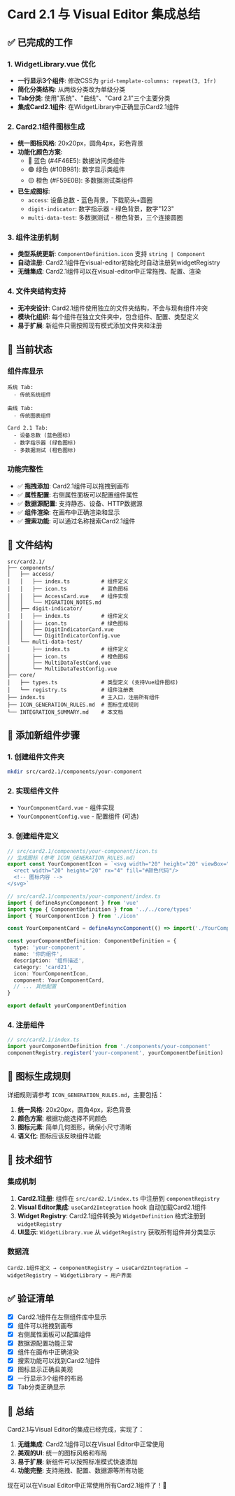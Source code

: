 # Card 2.1 与 Visual Editor 集成总结

## ✅ 已完成的工作

### 1. WidgetLibrary.vue 优化
- **一行显示3个组件**: 修改CSS为 `grid-template-columns: repeat(3, 1fr)`
- **简化分类结构**: 从两级分类改为单级分类
- **Tab分类**: 使用"系统"、"曲线"、"Card 2.1"三个主要分类
- **集成Card2.1组件**: 在WidgetLibrary中正确显示Card2.1组件

### 2. Card2.1组件图标生成
- **统一图标风格**: 20x20px，圆角4px，彩色背景
- **功能化颜色方案**:
  - 🔵 蓝色 (#4F46E5): 数据访问类组件
  - 🟢 绿色 (#10B981): 数字显示类组件  
  - 🟡 橙色 (#F59E0B): 多数据测试类组件
- **已生成图标**:
  - `access`: 设备总数 - 蓝色背景，下载箭头+圆圈
  - `digit-indicator`: 数字指示器 - 绿色背景，数字"123"
  - `multi-data-test`: 多数据测试 - 橙色背景，三个连接圆圈

### 3. 组件注册机制
- **类型系统更新**: `ComponentDefinition.icon` 支持 `string | Component`
- **自动注册**: Card2.1组件在visual-editor初始化时自动注册到widgetRegistry
- **无缝集成**: Card2.1组件可以在visual-editor中正常拖拽、配置、渲染

### 4. 文件夹结构支持
- **无冲突设计**: Card2.1组件使用独立的文件夹结构，不会与现有组件冲突
- **模块化组织**: 每个组件在独立文件夹中，包含组件、配置、类型定义
- **易于扩展**: 新组件只需按照现有模式添加文件夹和注册

## 🎯 当前状态

### 组件库显示
```
系统 Tab:
  - 传统系统组件

曲线 Tab:  
  - 传统图表组件

Card 2.1 Tab:
  - 设备总数 (蓝色图标)
  - 数字指示器 (绿色图标)  
  - 多数据测试 (橙色图标)
```

### 功能完整性
- ✅ **拖拽添加**: Card2.1组件可以拖拽到画布
- ✅ **属性配置**: 右侧属性面板可以配置组件属性
- ✅ **数据源配置**: 支持静态、设备、HTTP数据源
- ✅ **组件渲染**: 在画布中正确渲染和显示
- ✅ **搜索功能**: 可以通过名称搜索Card2.1组件

## 📁 文件结构

```
src/card2.1/
├── components/
│   ├── access/
│   │   ├── index.ts          # 组件定义
│   │   ├── icon.ts           # 蓝色图标
│   │   ├── AccessCard.vue    # 组件实现
│   │   └── MIGRATION_NOTES.md
│   ├── digit-indicator/
│   │   ├── index.ts          # 组件定义
│   │   ├── icon.ts           # 绿色图标
│   │   ├── DigitIndicatorCard.vue
│   │   └── DigitIndicatorConfig.vue
│   └── multi-data-test/
│       ├── index.ts          # 组件定义
│       ├── icon.ts           # 橙色图标
│       ├── MultiDataTestCard.vue
│       └── MultiDataTestConfig.vue
├── core/
│   ├── types.ts              # 类型定义 (支持Vue组件图标)
│   └── registry.ts           # 组件注册表
├── index.ts                  # 主入口，注册所有组件
├── ICON_GENERATION_RULES.md  # 图标生成规则
└── INTEGRATION_SUMMARY.md    # 本文档
```

## 🚀 添加新组件步骤

### 1. 创建组件文件夹
```bash
mkdir src/card2.1/components/your-component
```

### 2. 实现组件文件
- `YourComponentCard.vue` - 组件实现
- `YourComponentConfig.vue` - 配置组件 (可选)

### 3. 创建组件定义
```typescript
// src/card2.1/components/your-component/icon.ts
// 生成图标 (参考 ICON_GENERATION_RULES.md)
export const YourComponentIcon = `<svg width="20" height="20" viewBox="0 0 20 20" fill="none" xmlns="http://www.w3.org/2000/svg">
  <rect width="20" height="20" rx="4" fill="#颜色代码"/>
  <!-- 图标内容 -->
</svg>`

// src/card2.1/components/your-component/index.ts
import { defineAsyncComponent } from 'vue'
import type { ComponentDefinition } from '../../core/types'
import { YourComponentIcon } from './icon'

const YourComponentCard = defineAsyncComponent(() => import('./YourComponentCard.vue'))

const yourComponentDefinition: ComponentDefinition = {
  type: 'your-component',
  name: '你的组件',
  description: '组件描述',
  category: 'card21',
  icon: YourComponentIcon,
  component: YourComponentCard,
  // ... 其他配置
}

export default yourComponentDefinition
```

### 4. 注册组件
```typescript
// src/card2.1/index.ts
import yourComponentDefinition from './components/your-component'
componentRegistry.register('your-component', yourComponentDefinition)
```

## 🎨 图标生成规则

详细规则请参考 `ICON_GENERATION_RULES.md`，主要包括：

1. **统一风格**: 20x20px，圆角4px，彩色背景
2. **颜色方案**: 根据功能选择不同颜色
3. **图标元素**: 简单几何图形，确保小尺寸清晰
4. **语义化**: 图标应该反映组件功能

## 🔧 技术细节

### 集成机制
1. **Card2.1注册**: 组件在 `src/card2.1/index.ts` 中注册到 `componentRegistry`
2. **Visual Editor集成**: `useCard2Integration` hook 自动加载Card2.1组件
3. **Widget Registry**: Card2.1组件转换为 `WidgetDefinition` 格式注册到 `widgetRegistry`
4. **UI显示**: `WidgetLibrary.vue` 从 `widgetRegistry` 获取所有组件并分类显示

### 数据流
```
Card2.1组件定义 → componentRegistry → useCard2Integration → widgetRegistry → WidgetLibrary → 用户界面
```

## ✅ 验证清单

- [x] Card2.1组件在左侧组件库中显示
- [x] 组件可以拖拽到画布
- [x] 右侧属性面板可以配置组件
- [x] 数据源配置功能正常
- [x] 组件在画布中正确渲染
- [x] 搜索功能可以找到Card2.1组件
- [x] 图标显示正确且美观
- [x] 一行显示3个组件的布局
- [x] Tab分类正确显示

## 🎉 总结

Card2.1与Visual Editor的集成已经完成，实现了：

1. **无缝集成**: Card2.1组件可以在Visual Editor中正常使用
2. **美观的UI**: 统一的图标风格和布局
3. **易于扩展**: 新组件可以按照标准模式快速添加
4. **功能完整**: 支持拖拽、配置、数据源等所有功能

现在可以在Visual Editor中正常使用所有Card2.1组件了！🎊 